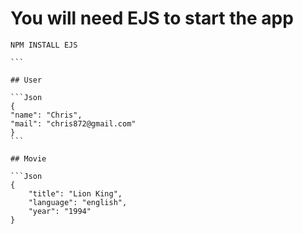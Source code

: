 
# You will need EJS to start the app
````
NPM INSTALL EJS

```

## User

```Json
{
"name": "Chris",
"mail": "chris872@gmail.com"
}
```

## Movie

```Json
{
    "title": "Lion King",
    "language": "english",
    "year": "1994"
}
